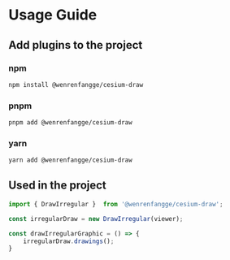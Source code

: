 <!--
 * @Author: 闻人放歌 wenrenfangge@gmail.com
 * @Date: 2024-10-21 09:15:24
 * @LastEditors: 闻人放歌 wenrenfangge@gmail.com
 * @LastEditTime: 2024-10-21 19:59:38
 * @FilePath: /cesiumDraw/Users/wenrenfangge/Documents/wenrenfangge-studio/frontEnd/cesium-draw/README.md
 * @Description: 英文文档
-->
# Usage Guide

## Add plugins to the project

### npm

  ```bash
  npm install @wenrenfangge/cesium-draw
  ```

### pnpm

  ```bash
  pnpm add @wenrenfangge/cesium-draw
  ```

### yarn

  ```bash
  yarn add @wenrenfangge/cesium-draw
  ```

## Used in the project

```ts
import { DrawIrregular }  from '@wenrenfangge/cesium-draw';

const irregularDraw = new DrawIrregular(viewer);

const drawIrregularGraphic = () => {
    irregularDraw.drawings();
}
```
